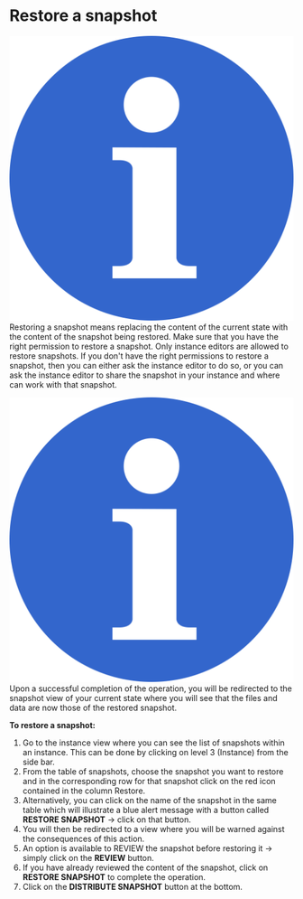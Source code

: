 # Restore a snapshot

![](../../.gitbook/assets/info_simple.svg.png)Restoring a snapshot means replacing the content of the current state with the content of the snapshot being restored. Make sure that you have the right permission to restore a snapshot. Only instance editors are allowed to restore snapshots. If you don't have the right permissions to restore a snapshot, then you can either ask the instance editor to do so, or you can ask the instance editor to share the snapshot in your instance and where can work with that snapshot.

![](../../.gitbook/assets/info_simple.svg.png)Upon a successful completion of the operation, you will be redirected to the snapshot view of your current state where you will see that the files and data are now those of the restored snapshot.  


**To restore a snapshot:**

1. Go to the instance view where you can see the list of snapshots within an instance. This can be done by clicking on level 3 \(Instance\) from the side bar. 
2. From the table of snapshots, choose the snapshot you want to restore and in the corresponding row for that snapshot click on the red icon contained in the column Restore. 
3. Alternatively, you can click on the name of the snapshot in the same table which will illustrate a blue alert message with a button called **RESTORE SNAPSHOT** -&gt; click on that button. 
4. You will then be redirected to a view where you will be warned against the consequences of this action. 
5. An option is available to REVIEW the snapshot before restoring it -&gt; simply click on the **REVIEW** button. 
6. If you have already reviewed the content of the snapshot, click on **RESTORE SNAPSHOT** to complete the operation. 
7. Click on the **DISTRIBUTE SNAPSHOT** button at the bottom.

## 



